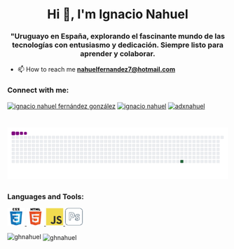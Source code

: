 <h1 align="center">Hi 👋, I'm Ignacio Nahuel</h1>
<h3 align="center">"Uruguayo en España, explorando el fascinante mundo de las tecnologías con entusiasmo y dedicación. Siempre listo para aprender y colaborar.</h3>

- 📫 How to reach me **nahuelfernandez7@hotmail.com**

<h3 align="left">Connect with me:</h3>
<p align="left">
<a href="https://linkedin.com/in/ignacio nahuel fernández gonzález" target="blank"><img align="center" src="https://raw.githubusercontent.com/rahuldkjain/github-profile-readme-generator/master/src/images/icons/Social/linked-in-alt.svg" alt="ignacio nahuel fernández gonzález" height="30" width="40" /></a>
<a href="https://fb.com/ignacio nahuel" target="blank"><img align="center" src="https://raw.githubusercontent.com/rahuldkjain/github-profile-readme-generator/master/src/images/icons/Social/facebook.svg" alt="ignacio nahuel" height="30" width="40" /></a>
<a href="https://instagram.com/adxnahuel" target="blank"><img align="center" src="https://raw.githubusercontent.com/rahuldkjain/github-profile-readme-generator/master/src/images/icons/Social/instagram.svg" alt="adxnahuel" height="30" width="40" /></a>
</p>

# ![snake gif](https://github.com/GHNahuel/GHNahuel/blob/output/github-contribution-grid-snake.gif)
<h3 align="left">Languages and Tools:</h3>
<p align="left"> <a href="https://www.w3schools.com/css/" target="_blank" rel="noreferrer"> <img src="https://raw.githubusercontent.com/devicons/devicon/master/icons/css3/css3-original-wordmark.svg" alt="css3" width="40" height="40"/> </a> <a href="https://www.w3.org/html/" target="_blank" rel="noreferrer"> <img src="https://raw.githubusercontent.com/devicons/devicon/master/icons/html5/html5-original-wordmark.svg" alt="html5" width="40" height="40"/> </a> <a href="https://developer.mozilla.org/en-US/docs/Web/JavaScript" target="_blank" rel="noreferrer"> <img src="https://raw.githubusercontent.com/devicons/devicon/master/icons/javascript/javascript-original.svg" alt="javascript" width="40" height="40"/> </a> <a href="https://www.photoshop.com/en" target="_blank" rel="noreferrer"> <img src="https://raw.githubusercontent.com/devicons/devicon/master/icons/photoshop/photoshop-line.svg" alt="photoshop" width="40" height="40"/> </a> </p>

<p><img align="left" src="https://github-readme-stats.vercel.app/api/top-langs?username=ghnahuel&show_icons=true&locale=en&layout=compact" alt="ghnahuel" /></p>

<p>&nbsp;<img align="center" src="https://github-readme-stats.vercel.app/api?username=ghnahuel&show_icons=true&locale=en" alt="ghnahuel" /></p>
<!--
**GHNahuel/GHNahuel** is a ✨ _special_ ✨ repository because its `README.md` (this file) appears on your GitHub profile.
